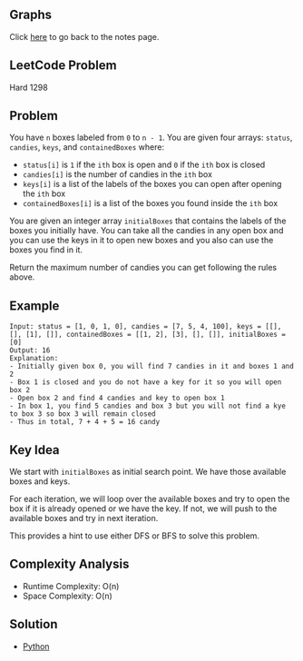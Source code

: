 ## Graphs
Click [here](../notes.md) to go back to the notes page.

## LeetCode Problem
Hard 1298

## Problem
You have `n` boxes labeled from `0` to `n - 1`. You are given four arrays: `status`, `candies`, `keys`, and `containedBoxes` where:
- `status[i]` is `1` if the `ith` box is open and `0` if the `ith` box is closed
- `candies[i]` is the number of candies in the `ith` box
- `keys[i]` is a list of the labels of the boxes you can open after opening the `ith` box
- `containedBoxes[i]` is a list of the boxes you found inside the `ith` box

You are given an integer array `initialBoxes` that contains the labels of the boxes you initially have. You can take all the candies in any open box and you can use the keys in it to open new boxes and you also can use the boxes you find in it.

Return the maximum number of candies you can get following the rules above.

## Example
```
Input: status = [1, 0, 1, 0], candies = [7, 5, 4, 100], keys = [[], [], [1], []], containedBoxes = [[1, 2], [3], [], []], initialBoxes = [0]
Output: 16
Explanation:
- Initially given box 0, you will find 7 candies in it and boxes 1 and 2
- Box 1 is closed and you do not have a key for it so you will open box 2
- Open box 2 and find 4 candies and key to open box 1
- In box 1, you find 5 candies and box 3 but you will not find a kye to box 3 so box 3 will remain closed
- Thus in total, 7 + 4 + 5 = 16 candy
```

## Key Idea
We start with `initialBoxes` as initial search point. We have those available boxes and keys.

For each iteration, we will loop over the available boxes and try to open the box if it is already opened or we have the key. If not, we will push to the available boxes and try in next iteration.

This provides a hint to use either DFS or BFS to solve this problem.

## Complexity Analysis
- Runtime Complexity: O(n)
- Space Complexity: O(n)

## Solution
- [Python](./solution.py)
